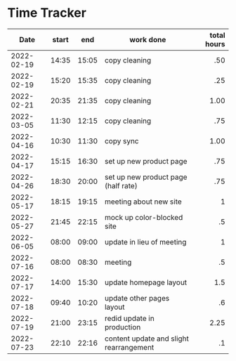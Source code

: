 # Time Tracker

| Date | start | end | work done | total hours |
|--|--|--|--|--:|
| 2022-02-19 | 14:35 | 15:05 | copy cleaning | .50 |
| 2022-02-19 | 15:20 | 15:35 | copy cleaning | .25 |
| 2022-02-21 | 20:35 | 21:35 | copy cleaning | 1.00 |
| 2022-03-05 | 11:30 | 12:15 | copy cleaning | .75 |
| 2022-04-16 | 10:30 | 11:30 | copy sync | 1.00 |
| 2022-04-17 | 15:15 | 16:30 | set up new product page | .75 |
| 2022-04-26 | 18:30 | 20:00 | set up new product page (half rate)| .75 |
| 2022-05-17 | 18:15 | 19:15 | meeting about new site | 1 |
| 2022-05-27 | 21:45 | 22:15 | mock up color-blocked site | .5 |
| 2022-06-05 | 08:00 | 09:00 | update in lieu of meeting | 1 |
| 2022-07-16 | 08:00 | 08:30 | meeting | .5 |
| 2022-07-17 | 14:00 | 15:30 | update homepage layout | 1.5 |
| 2022-07-18 | 09:40 | 10:20 | update other pages layout | .6 |
| 2022-07-19 | 21:00 | 23:15 | redid update in production | 2.25 |
| 2022-07-23 | 22:10 | 22:16 | content update and slight rearrangement | .1 |
